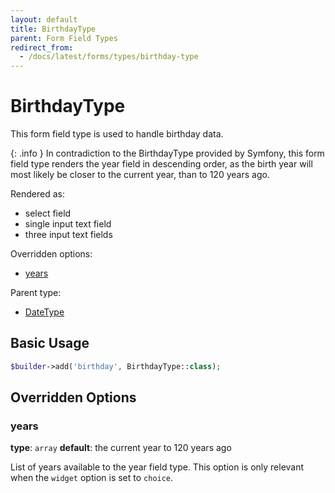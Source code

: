 ```yaml
---
layout: default
title: BirthdayType
parent: Form Field Types
redirect_from:
  - /docs/latest/forms/types/birthday-type
---
```


# BirthdayType

This form field type is used to handle birthday data.

{: .info }
In contradiction to the BirthdayType provided by Symfony, this form field type renders the year field
in descending order, as the birth year will most likely be closer to the current year, than to 120 years
ago.

Rendered as:

* select field
* single input text field
* three input text fields

Overridden options:

* [years](#years)

Parent type:

* [DateType](http://symfony.com/doc/6.0/reference/forms/types/choice.html)

## Basic Usage

```php
$builder->add('birthday', BirthdayType::class);
```

## Overridden Options

### years

**type**: `array` **default**: the current year to 120 years ago

List of years available to the year field type. This option is only relevant when the `widget` option is set to
`choice`.
